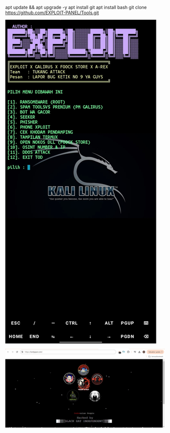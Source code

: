 
apt update && apt upgrade -y
apt install git 
apt install bash 
git clone https://github.com/EXPLOIT-PANEL/Tools.git 

![Alt text](https://github.com/EXPLOIT-PANEL/Tools/blob/main/IMG_20240929_171921.jpg)

![Alt text](https://github.com/EXPLOIT-PANEL/Tools/blob/main/IMG-20241001-WA0084.jpg)
